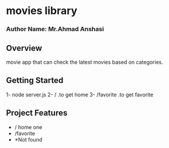 # movies library 

### **Author Name**: Mr.Ahmad Anshasi



## Overview
movie app that can check the latest movies based on categories.

## Getting Started
<!-- What are the steps that a user must take in order to build this app on their own machine and get it running? -->
1- node server.js
2- / .to get home
3- /favorite .to get favorite
## Project Features
<!-- What are the features included in you app -->
* / home one
* /favorite
* *Not found
